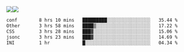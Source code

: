 <div style="display: flex; flex-direction: row;">
<img style="height: auto; width: auto;" class="img" src="https://raw.githubusercontent.com/blazepp/github-stats/master/generated/overview.svg#gh-dark-mode-only" />
<img style="height: auto; width: auto;" class="img" src="https://raw.githubusercontent.com/blazepp/github-stats/master/generated/languages.svg#gh-dark-mode-only" />
</div>

<div style="display: flex; flex-direction: row;">
<!--START_SECTION:waka-->

```txt
conf        8 hrs 10 mins   █████████░░░░░░░░░░░░░░░░   35.44 %
Other       3 hrs 58 mins   ████▒░░░░░░░░░░░░░░░░░░░░   17.22 %
CSS         3 hrs 28 mins   ███▓░░░░░░░░░░░░░░░░░░░░░   15.06 %
jsonc       3 hrs 23 mins   ███▓░░░░░░░░░░░░░░░░░░░░░   14.69 %
INI         1 hr            █░░░░░░░░░░░░░░░░░░░░░░░░   04.34 %
```

<!--END_SECTION:waka-->
</div>
